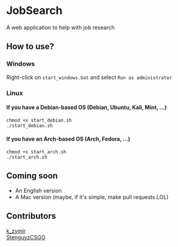 # JobSearch
A web application to help with job research

## How to use?

### Windows

Right-click on `start_windows.bat` and select `Run as administrator`

### Linux

#### If you have a Debian-based OS (Debian, Ubuntu, Kali, Mint, ...)
```
chmod +x start_debian.sh
./start_debian.sh
```

#### If you have an Arch-based OS (Arch, Fedora, ...)
```
chmod +x start_arch.sh
./start_arch.sh
```

## Coming soon

- An English version
- A Mac version (maybe, if it's simple, make pull requests LOL)

## Contributors

[k_zymir](https://github.com/k-zymirr)  
[StenguyzCSGO](https://github.com/StenguyzCSGO)
